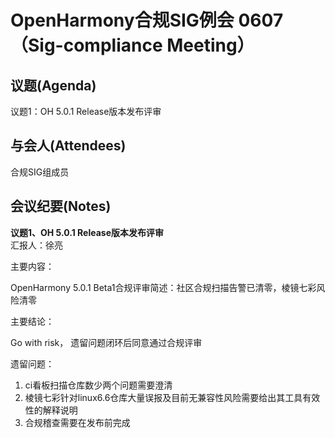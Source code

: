 # OpenHarmony合规SIG例会 0607（Sig-compliance Meeting）

## 议题(Agenda)

议题1：OH 5.0.1 Release版本发布评审

## 与会人(Attendees)

合规SIG组成员

## 会议纪要(Notes)

**议题1、OH 5.0.1 Release版本发布评审**  
汇报人：徐亮
  
主要内容：

OpenHarmony 5.0.1 Beta1合规评审简述：社区合规扫描告警已清零，棱镜七彩风险清零  

主要结论：

Go with risk， 遗留问题闭环后同意通过合规评审

遗留问题：  
1. ci看板扫描仓库数少两个问题需要澄清
2. 棱镜七彩针对linux6.6仓库大量误报及目前无兼容性风险需要给出其工具有效性的解释说明
3. 合规稽查需要在发布前完成

